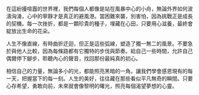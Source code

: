 在這紛擾喧囂的世界裡，我們每個人都像是站在風暴中心的小舟，無論外界如何波濤洶湧，心中的寧靜才是真正的避風港。當困難來襲，別害怕，因為挑戰正是成長的契機。每一次挫折，都是一顆珍貴的種子，埋藏在心田，只要用心滋養，最終會綻放出生命的花朵。

人生不像直線，有時曲折迂迴，但正是這些弧線，塑造了獨一無二的風景。不要急於與他人比較，因為每條路都有它獨特的步伐與節奏。給自己一些時間，允許自己偶爾停下腳步，聆聽內心的聲音，找回那份最純真的初心。

相信自己的力量，無論多小的光，都能照亮黑暗的一角。讓我們學會感恩現有的每一天，把握當下的每一刻。人生的美好，往往藏在那些看似平凡無奇的瞬間。只要心存希望，勇敢向前，未來就會像黎明的曙光，照亮每個渴望夢想的心靈。